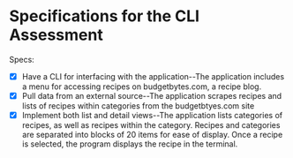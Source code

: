 # Specifications for the CLI Assessment

Specs:
- [X] Have a CLI for interfacing with the application--The application includes a menu for accessing recipes on budgetbytes.com, a recipe blog.
- [X] Pull data from an external source--The application scrapes recipes and lists of recipes within categories from the budgetbtyes.com site
- [X] Implement both list and detail views--The application lists categories of recipes, as well as recipes within the category.  Recipes and categories are separated into blocks of 20 items for ease of display.  Once a recipe is selected, the program displays the recipe in the terminal.
